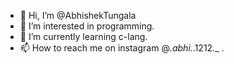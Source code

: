 - 👋 Hi, I’m @AbhishekTungala
- 👀 I’m interested in programming.
- 🌱 I’m currently learning c-lang.
- 📫 How to reach me on instagram @_.abhi._.1212._ 
.


<!---
AbhishekTungala/AbhishekTungala is a ✨ special ✨ repository because its `README.md` (this file) appears on your GitHub profile.
You can click the Preview link to take a look at your changes.
--->
